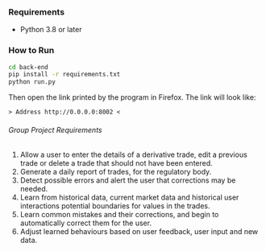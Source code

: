 ### Requirements
- Python 3.8 or later

### How to Run
```bash
cd back-end
pip install -r requirements.txt
python run.py
```
Then open the link printed by the program in Firefox. The link will look like:
```
> Address http://0.0.0.0:8002 <
```

###### Group Project Requirements
  1. Allow a user to enter the details of a derivative trade, edit a previous trade or delete a trade that should not have been entered.
  2. Generate a daily report of trades, for the regulatory body.
  3. Detect possible errors and alert the user that corrections may be needed.
  4. Learn from historical data, current market data and historical user interactions potential boundaries for values in the trades.
  5. Learn common mistakes and their corrections, and begin to automatically correct them for the user.
  6. Adjust learned behaviours based on user feedback, user input and new data.
